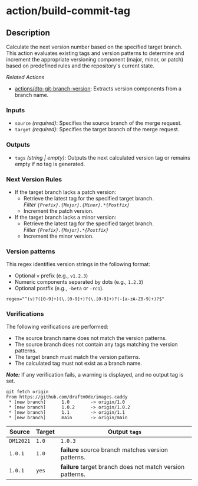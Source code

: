 # action/build-commit-tag

## Description
Calculate the next version number based on the specified target branch. This action evaluates existing tags and version patterns to determine and increment the appropriate versioning component (major, minor, or patch) based on predefined rules and the repository's current state.

_Related Actions_
- [actions/dto-git-branch-version](../dto-git-branch-version/README.md): Extracts version components from a branch name.

### Inputs
- ``source`` _(required)_: Specifies the source branch of the merge request.
- ``target`` _(required)_: Specifies the target branch of the merge request.

### Outputs
- ``tags`` _(string | empty)_: Outputs the next calculated version tag or remains empty if no tag is generated.

### Next Version Rules

- If the target branch lacks a patch version:
  - Retrieve the latest tag for the specified target branch.<br>
  _Filter ``{Prefix}.{Major}.{Minor}.*{Postfix}``_
  - Increment the patch version.
- If the target branch lacks a minor version:
  - Retrieve the latest tag for the specified target branch.<br>
    _Filter ``{Prefix}.{Major}.*{Postfix}``_
  - Increment the minor version.

### Version patterns

This regex identifies version strings in the following format:
- Optional `v` prefix (e.g., `v1.2.3`)
- Numeric components separated by dots (e.g., `1.2.3`)
- Optional postfix (e.g., `-beta` or `-rc1`).

```
regex="^(v)?([0-9]+)(\.[0-9]+)?(\.[0-9]+)?(-[a-zA-Z0-9]+)?$"
```

### Verifications

The following verifications are performed:

- The source branch name does not match the version patterns.
- The source branch does not contain any tags matching the version patterns.
- The target branch must match the version patterns.
- The calculated tag must not exist as a branch name.

**_Note:_** If any verification fails, a warning is displayed, and no output tag is set.

```
git fetch origin
From https://github.com/draftm0de/images.caddy
 * [new branch]      1.0        -> origin/1.0
 * [new branch]      1.0.2      -> origin/1.0.2
 * [new branch]      1.1        -> origin/1.1
 * [new branch]      main       -> origin/main
```

| Source  | Target | Output `tags`                                              |
|---------|--------|------------------------------------------------------------|
|   `DM12021`      | `1.0`  | `1.0.3`                                                    |
| `1.0.1` | `1.0`  | **failure** source branch matches version patterns.        |
| `1.0.1`   | `yes`  | **failure** target branch does not match version patterns. |

